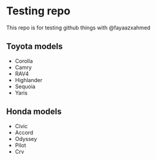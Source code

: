 # Testing repo
This repo is for testing github things with @fayaazxahmed

## Toyota models
- Corolla
- Camry
- RAV4
- Highlander
- Sequoia
- Yaris

## Honda models
- Civic
- Accord
- Odyssey
- Pilot
- Crv
